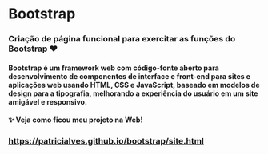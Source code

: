 # Bootstrap

### Criação de página funcional para exercitar as funções do Bootstrap ❤

#### Bootstrap é um framework web com código-fonte aberto para desenvolvimento de componentes de interface e front-end para sites e aplicações web usando HTML, CSS e JavaScript, baseado em modelos de design para a tipografia, melhorando a experiência do usuário em um site amigável e responsivo.

#### ✨ Veja como ficou meu projeto na Web! 

### https://patricialves.github.io/bootstrap/site.html

